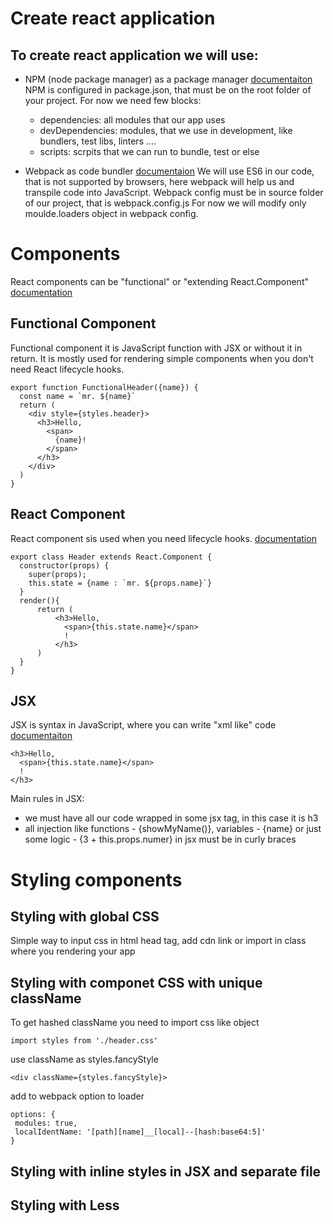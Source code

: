 # Create react application

## To create react application we will use:

- NPM (node package manager) as a package manager [documentaiton](https://docs.npmjs.com/files/package.json)
NPM is configured in package.json, that must be on the root folder of your project. For now we need few blocks:
  - dependencies: all modules that our app uses
  - devDependencies: modules, that we use in development, like bundlers, test libs, linters ....
  - scripts: scrpits that we can run to bundle, test or else

- Webpack as code bundler [documentaion](https://webpack.github.io/docs/configuration.html)
We will use ES6 in our code, that is not supported by browsers, here webpack will help us and transpile code into JavaScript.
Webpack config must be in source folder of our project, that is webpack.config.js
For now we will modify only moulde.loaders object in webpack config.

# Components

React components can be "functional" or "extending React.Component"
[documentation](https://facebook.github.io/react/docs/components-and-props.html)

## Functional Component
Functional component it is JavaScript function with JSX or without it in return. It is mostly used for rendering simple components when you don't need React lifecycle hooks.
~~~~
export function FunctionalHeader({name}) {
  const name = `mr. ${name}`
  return (
    <div style={styles.header}>
      <h3>Hello,
        <span>
          {name}!
        </span>
      </h3>
    </div>
  )
}
~~~~

## React Component
React component sis used when you need lifecycle hooks. [documentation](https://facebook.github.io/react/docs/react-component.html)
~~~~
export class Header extends React.Component {
  constructor(props) {
    super(props);
    this.state = {name : `mr. ${props.name}`}
  }
  render(){
      return (
          <h3>Hello,
            <span>{this.state.name}</span>
            !
          </h3>
      )
  }
}
~~~~

## JSX
JSX is syntax in JavaScript, where you can write "xml like" code [documentaiton](https://facebook.github.io/react/docs/jsx-in-depth.html)
```
<h3>Hello,
  <span>{this.state.name}</span>
  !
</h3>
```
Main rules in JSX:
- we must have all our code wrapped in some jsx tag, in this case it is h3
- all injection like functions - {showMyName()}, variables - {name} or just some logic - {3 + this.props.numer} in jsx must be in curly braces

# Styling components

## Styling with global CSS
Simple way to input css in html head tag, add cdn link or import in class where you rendering your app
## Styling with componet CSS with unique className
To get hashed className you need to import css like object
```
import styles from './header.css'
```
use className as styles.fancyStyle
```
<div className={styles.fancyStyle}>
```
add to webpack option to loader
```
options: {
 modules: true,
 localIdentName: '[path][name]__[local]--[hash:base64:5]'
}
```
## Styling with inline styles in JSX and separate file
## Styling with Less
